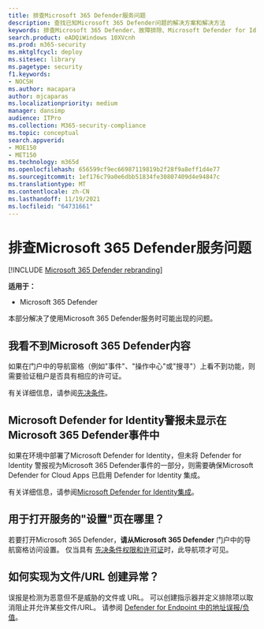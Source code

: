 ```yaml
---
title: 排查Microsoft 365 Defender服务问题
description: 查找已知Microsoft 365 Defender问题的解决方案和解决方法
keywords: 排查Microsoft 365 Defender、故障排除、Microsoft Defender for Identity、问题、加载项、设置页
search.product: eADQiWindows 10XVcnh
ms.prod: m365-security
ms.mktglfcycl: deploy
ms.sitesec: library
ms.pagetype: security
f1.keywords:
- NOCSH
ms.author: macapara
author: mjcaparas
ms.localizationpriority: medium
manager: dansimp
audience: ITPro
ms.collection: M365-security-compliance
ms.topic: conceptual
search.appverid:
- MOE150
- MET150
ms.technology: m365d
ms.openlocfilehash: 656599cf9ec66987119819b2f28f9a8eff1d4e77
ms.sourcegitcommit: 1ef176c79a0e6dbb51834fe30807409d4e94847c
ms.translationtype: MT
ms.contentlocale: zh-CN
ms.lasthandoff: 11/19/2021
ms.locfileid: "64731661"
---
```

# <a name="troubleshoot-microsoft-365-defender-service-issues"></a>排查Microsoft 365 Defender服务问题

[!INCLUDE [Microsoft 365 Defender rebranding](../includes/microsoft-defender.md)]


**适用于：**
- Microsoft 365 Defender

本部分解决了使用Microsoft 365 Defender服务时可能出现的问题。

## <a name="i-dont-see-microsoft-365-defender-content"></a>我看不到Microsoft 365 Defender内容

如果在门户中的导航窗格（例如"事件"、"操作中心"或"搜寻"）上看不到功能，则需要验证租户是否具有相应的许可证。

有关详细信息，请参阅[先决条件](prerequisites.md)。

## <a name="microsoft-defender-for-identity-alerts-are-not-showing-up-in-the-microsoft-365-defender-incidents"></a>Microsoft Defender for Identity警报未显示在Microsoft 365 Defender事件中

如果在环境中部署了Microsoft Defender for Identity，但未将 Defender for Identity 警报视为Microsoft 365 Defender事件的一部分，则需要确保Microsoft Defender for Cloud Apps 已启用 Defender for Identity 集成。

有关详细信息，请参阅[Microsoft Defender for Identity集成](/cloud-app-security/mdi-integration)。

## <a name="where-is-the-settings-page-for-turning-on-the-service"></a>用于打开服务的"设置"页在哪里？

若要打开Microsoft 365 Defender，**请从Microsoft 365 Defender** 门户中的导航窗格访问设置。 仅当具有 [先决条件权限和许可证](m365d-enable.md#check-license-eligibility-and-required-permissions)时，此导航项才可见。

## <a name="how-do-i-create-an-exception-for-my-fileurl"></a>如何实现为文件/URL 创建异常？

误报是检测为恶意但不是威胁的文件或 URL。 可以创建指示器并定义排除项以取消阻止并允许某些文件/URL。 请参阅 [Defender for Endpoint 中的地址误报/负值](/microsoft-365/security/defender-endpoint/defender-endpoint-false-positives-negatives)。
